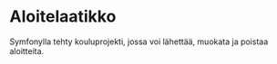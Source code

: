 # Aloitelaatikko

Symfonylla tehty kouluprojekti, jossa voi lähettää, muokata ja poistaa aloitteita. 
